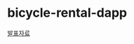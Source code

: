 # bicycle-rental-dapp  
[발표자료](https://github.com/minjeongnew/bicycle-rental-dapp/blob/master/docs/%EB%B0%95%EB%AF%BC%EC%A0%95.pdf)
